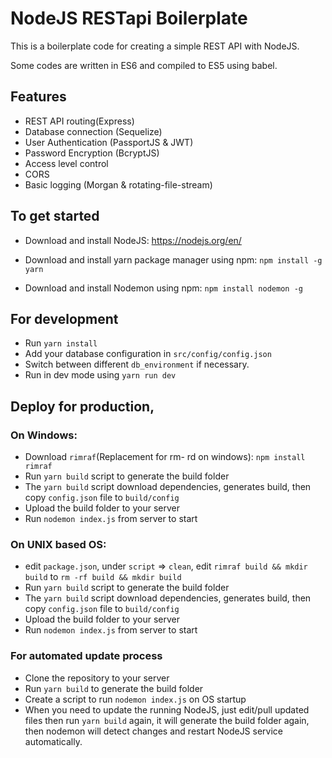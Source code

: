 # NodeJS RESTapi Boilerplate
This is a boilerplate code for creating a simple REST API with NodeJS.

Some codes are written in ES6 and compiled to ES5 using babel.

## Features
- REST API routing(Express)
- Database connection (Sequelize)
- User Authentication (PassportJS & JWT)
- Password Encryption (BcryptJS)
- Access level control
- CORS
- Basic logging (Morgan & rotating-file-stream)

## To get started
- Download and install NodeJS:
https://nodejs.org/en/
- Download and install yarn package manager using npm:
`npm install -g yarn`

- Download and install Nodemon using npm:
`npm install nodemon -g`

## For development
- Run `yarn install`
- Add your database configuration in `src/config/config.json`
- Switch between different `db_environment` if necessary.
- Run in dev mode using `yarn run dev`

## Deploy for production,
### On Windows:
- Download `rimraf`(Replacement for rm- rd on windows):
    `npm install rimraf`
- Run `yarn build` script to generate the build folder
- The `yarn build` script download dependencies, generates build, then copy `config.json` file to `build/config` 
- Upload the build folder to your server
- Run `nodemon index.js` from server to start

### On UNIX based OS:
- edit `package.json`, 
    under `script` => `clean`, 
    edit `rimraf build && mkdir build` to `rm -rf build && mkdir build`
- Run `yarn build` script to generate the build folder
- The `yarn build` script download dependencies, generates build, then copy `config.json` file to `build/config` 
- Upload the build folder to your server
- Run `nodemon index.js` from server to start

### For automated update process
- Clone the repository to your server
- Run `yarn build` to generate the build folder
- Create a script to run `nodemon index.js` on OS startup
- When you need to update the running NodeJS, just edit/pull updated files then run `yarn build` again, it will generate the build folder again, then nodemon will detect changes and restart NodeJS service automatically.
